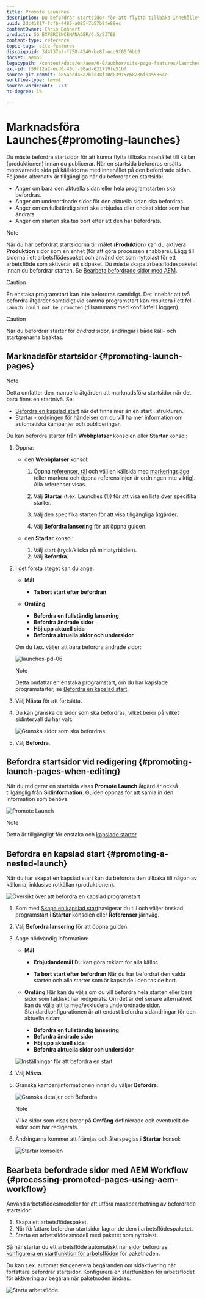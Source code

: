 ```yaml
---
title: Promote Launches
description: Du befordrar startsidor för att flytta tillbaka innehållet till källan (produktionen) före publicering.
uuid: 2dc41817-fcfb-4485-a085-7b57b9fe89ec
contentOwner: Chris Bohnert
products: SG_EXPERIENCEMANAGER/6.5/SITES
content-type: reference
topic-tags: site-features
discoiquuid: 3d4737ef-f758-4540-bc8f-ecd9f05f6bb0
docset: aem65
legacypath: /content/docs/en/aem/6-0/author/site-page-features/launches
exl-id: f59f12a2-ecd6-49cf-90ad-621719fe51bf
source-git-commit: e85aacd45a2bbc38f10d03915e68286f0a55364e
workflow-type: tm+mt
source-wordcount: '773'
ht-degree: 1%

---
```


# Marknadsföra Launches{#promoting-launches}

Du måste befordra startsidor för att kunna flytta tillbaka innehållet till källan (produktionen) innan du publicerar. När en startsida befordras ersätts motsvarande sida på källsidorna med innehållet på den befordrade sidan. Följande alternativ är tillgängliga när du befordrar en startsida:

* Anger om bara den aktuella sidan eller hela programstarten ska befordras.
* Anger om underordnade sidor för den aktuella sidan ska befordras.
* Anger om en fullständig start ska erbjudas eller endast sidor som har ändrats.
* Anger om starten ska tas bort efter att den har befordrats.

>[!NOTE]
>
>När du har befordrat startsidorna till målet (**Produktion**) kan du aktivera **Produktion** sidor som en enhet (för att göra processen snabbare). Lägg till sidorna i ett arbetsflödespaket och använd det som nyttolast för ett arbetsflöde som aktiverar ett sidpaket. Du måste skapa arbetsflödespaketet innan du befordrar starten. Se [Bearbeta befordrade sidor med AEM](#processing-promoted-pages-using-aem-workflow).

>[!CAUTION]
>
>En enstaka programstart kan inte befordras samtidigt. Det innebär att två befordra åtgärder samtidigt vid samma programstart kan resultera i ett fel - `Launch could not be promoted` (tillsammans med konfliktfel i loggen).

>[!CAUTION]
>
>När du befordrar starter för *ändrad* sidor, ändringar i både käll- och startgrenarna beaktas.

## Marknadsför startsidor {#promoting-launch-pages}

>[!NOTE]
>
>Detta omfattar den manuella åtgärden att marknadsföra startsidor när det bara finns en startnivå. Se:
>
>* [Befordra en kapslad start](#promoting-a-nested-launch) när det finns mer än en start i strukturen.
>* [Startar - ordningen för händelser](/help/sites-authoring/launches.md#launches-the-order-of-events) om du vill ha mer information om automatiska kampanjer och publiceringar.
>

Du kan befordra starter från **Webbplatser** konsolen eller **Startar** konsol:

1. Öppna:

   * den **Webbplatser** konsol:

      1. Öppna [referenser, räl](/help/sites-authoring/author-environment-tools.md#showingpagereferences) och välj en källsida med [markeringsläge](/help/sites-authoring/basic-handling.md) (eller markera och öppna referenslinjen är ordningen inte viktig). Alla referenser visas.

      1. Välj **Startar** (t.ex. Launches (1)) för att visa en lista över specifika starter.
      1. Välj den specifika starten för att visa tillgängliga åtgärder.
      1. Välj **Befordra lansering** för att öppna guiden.

   * den **Startar** konsol:

      1. Välj start (tryck/klicka på miniatyrbilden).
      1. Välj **Befordra**.

1. I det första steget kan du ange:

   * **Mål**

      * **Ta bort start efter befordran**

   * **Omfång**

      * **Befordra en fullständig lansering**
      * **Befordra ändrade sidor**
      * **Höj upp aktuell sida**
      * **Befordra aktuella sidor och undersidor**

   Om du t.ex. väljer att bara befordra ändrade sidor:

   ![launches-pd-06](assets/launches-pd-06.png)

   >[!NOTE]
   >
   >Detta omfattar en enstaka programstart, om du har kapslade programstarter, se [Befordra en kapslad start](#promoting-a-nested-launch).

1. Välj **Nästa** för att fortsätta.
1. Du kan granska de sidor som ska befordras, vilket beror på vilket sidintervall du har valt:

   ![Granska sidor som ska befordras](assets/chlimage_1-102.png)

1. Välj **Befordra**.

## Befordra startsidor vid redigering {#promoting-launch-pages-when-editing}

När du redigerar en startsida visas **Promote Launch** åtgärd är också tillgänglig från **Sidinformation**. Guiden öppnas för att samla in den information som behövs.

![Promote Launch](assets/chlimage_1-103.png)

>[!NOTE]
>
>Detta är tillgängligt för enstaka och [kapslade starter](#promoting-a-nested-launch).

## Befordra en kapslad start {#promoting-a-nested-launch}

När du har skapat en kapslad start kan du befordra den tillbaka till någon av källorna, inklusive rotkällan (produktionen).

![Översikt över att befordra en kapslad programstart](assets/chlimage_1-104.png)

1. Som med [Skapa en kapslad start](#creatinganestedlaunchlaunchwithinalaunch)navigerar du till och väljer önskad programstart i **Startar** konsolen eller **Referenser** järnväg.
1. Välj **Befordra lansering** för att öppna guiden.

1. Ange nödvändig information:

   * **Mål**

      * **Erbjudandemål**
Du kan göra reklam för alla källor.

      * **Ta bort start efter befordran**
När du har befordrat den valda starten och alla starter som är kapslade i den tas de bort.

   * **Omfång**
Här kan du välja om du vill befordra hela starten eller bara sidor som faktiskt har redigerats. Om det är det senare alternativet kan du välja att ta med/exkludera underordnade sidor. Standardkonfigurationen är att endast befordra sidändringar för den aktuella sidan:

      * **Befordra en fullständig lansering**
      * **Befordra ändrade sidor**
      * **Höj upp aktuell sida**
      * **Befordra aktuella sidor och undersidor**

   ![Inställningar för att befordra en start](assets/chlimage_1-105.png)

1. Välj **Nästa**.
1. Granska kampanjinformationen innan du väljer **Befordra**:

   ![Granska detaljer och Befordra](assets/chlimage_1-106.png)

   >[!NOTE]
   >
   >Vilka sidor som visas beror på **Omfång** definierade och eventuellt de sidor som har redigerats.

1. Ändringarna kommer att främjas och återspeglas i **Startar** konsol:

   ![Startar konsolen](assets/chlimage_1-107.png)

## Bearbeta befordrade sidor med AEM Workflow {#processing-promoted-pages-using-aem-workflow}

Använd arbetsflödesmodeller för att utföra massbearbetning av befordrade startsidor:

1. Skapa ett arbetsflödespaket.
1. När författare befordrar startsidor lagrar de dem i arbetsflödespaketet.
1. Starta en arbetsflödesmodell med paketet som nyttolast.

Så här startar du ett arbetsflöde automatiskt när sidor befordras: [konfigurera en startfunktion för arbetsflöden](/help/sites-administering/workflows-starting.md#workflows-launchers) för paketnoden.

Du kan t.ex. automatiskt generera begäranden om sidaktivering när författare befordrar startsidor. Konfigurera en startfunktion för arbetsflödet för aktivering av begäran när paketnoden ändras.

![Starta arbetsflöde](assets/chlimage_1-108.png)
